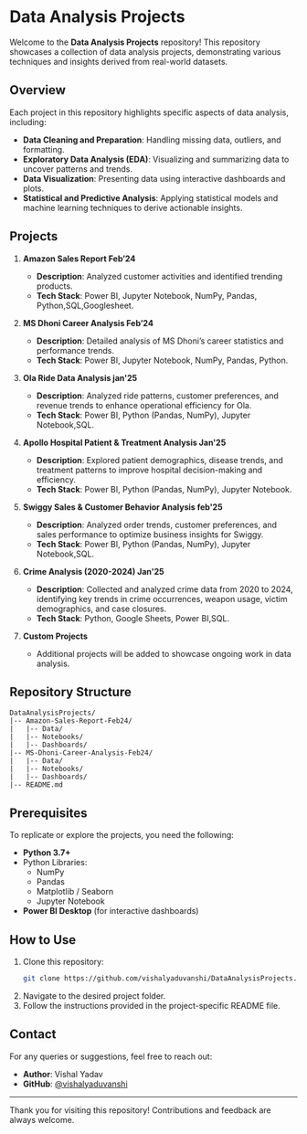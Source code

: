 # Data Analysis Projects

Welcome to the **Data Analysis Projects** repository! This repository showcases a collection of data analysis projects, demonstrating various techniques and insights derived from real-world datasets.

## Overview
Each project in this repository highlights specific aspects of data analysis, including:

- **Data Cleaning and Preparation**: Handling missing data, outliers, and formatting.
- **Exploratory Data Analysis (EDA)**: Visualizing and summarizing data to uncover patterns and trends.
- **Data Visualization**: Presenting data using interactive dashboards and plots.
- **Statistical and Predictive Analysis**: Applying statistical models and machine learning techniques to derive actionable insights.

## Projects

1. **Amazon Sales Report Feb’24**
   - **Description**: Analyzed customer activities and identified trending products.
   - **Tech Stack**: Power BI, Jupyter Notebook, NumPy, Pandas, Python,SQL,Googlesheet.
  
2. **MS Dhoni Career Analysis Feb’24**
   - **Description**: Detailed analysis of MS Dhoni’s career statistics and performance trends.
   - **Tech Stack**: Power BI, Jupyter Notebook, NumPy, Pandas, Python.
  
3. **Ola Ride Data Analysis jan'25**
   - **Description**: Analyzed ride patterns, customer preferences, and revenue trends to enhance operational efficiency for Ola.
   - **Tech Stack**: Power BI, Python (Pandas, NumPy), Jupyter Notebook,SQL.
  
4. **Apollo Hospital Patient & Treatment Analysis Jan'25**
   - **Description**: Explored patient demographics, disease trends, and treatment patterns to improve hospital decision-making and efficiency.
   - **Tech Stack**: Power BI, Python (Pandas, NumPy), Jupyter Notebook.
  
5. **Swiggy Sales & Customer Behavior Analysis feb'25**
   - **Description**: Analyzed order trends, customer preferences, and sales performance to optimize business insights for Swiggy.
   - **Tech Stack**: Power BI, Python (Pandas, NumPy), Jupyter Notebook,SQL.
  
6. **Crime Analysis (2020-2024) Jan'25**
   - **Description**: Collected and analyzed crime data from 2020 to 2024, identifying key trends in crime occurrences, weapon usage, victim demographics, and case closures.
   - **Tech Stack**: Python, Google Sheets, Power BI,SQL.

 

4. **Custom Projects**
   - Additional projects will be added to showcase ongoing work in data analysis.

## Repository Structure
```
DataAnalysisProjects/
|-- Amazon-Sales-Report-Feb24/
|   |-- Data/
|   |-- Notebooks/
|   |-- Dashboards/
|-- MS-Dhoni-Career-Analysis-Feb24/
|   |-- Data/
|   |-- Notebooks/
|   |-- Dashboards/
|-- README.md
```

## Prerequisites
To replicate or explore the projects, you need the following:

- **Python 3.7+**
- Python Libraries:
  - NumPy
  - Pandas
  - Matplotlib / Seaborn
  - Jupyter Notebook
- **Power BI Desktop** (for interactive dashboards)

## How to Use
1. Clone this repository:
   ```bash
   git clone https://github.com/vishalyaduvanshi/DataAnalysisProjects.git
   ```
2. Navigate to the desired project folder.
3. Follow the instructions provided in the project-specific README file.

## Contact
For any queries or suggestions, feel free to reach out:

- **Author**: Vishal Yadav
- **GitHub**: [@vishalyaduvanshi](https://github.com/vishalyaduvanshi)

---

Thank you for visiting this repository! Contributions and feedback are always welcome.

